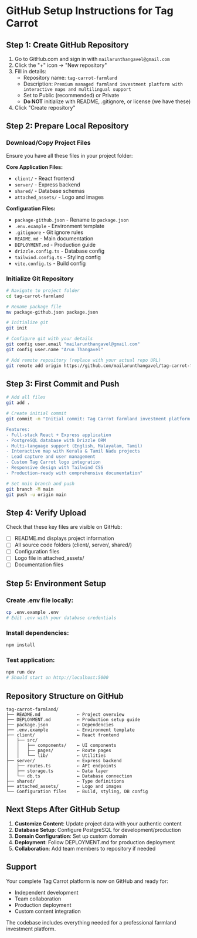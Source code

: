 # GitHub Setup Instructions for Tag Carrot

## Step 1: Create GitHub Repository

1. Go to GitHub.com and sign in with `mailarunthangavel@gmail.com`
2. Click the "+" icon → "New repository"
3. Fill in details:
   - Repository name: `tag-carrot-farmland`
   - Description: `Premium managed farmland investment platform with interactive maps and multilingual support`
   - Set to Public (recommended) or Private
   - **Do NOT** initialize with README, .gitignore, or license (we have these)
4. Click "Create repository"

## Step 2: Prepare Local Repository

### Download/Copy Project Files
Ensure you have all these files in your project folder:

**Core Application Files:**
- `client/` - React frontend
- `server/` - Express backend  
- `shared/` - Database schemas
- `attached_assets/` - Logo and images

**Configuration Files:**
- `package-github.json` - Rename to `package.json`
- `.env.example` - Environment template
- `.gitignore` - Git ignore rules
- `README.md` - Main documentation
- `DEPLOYMENT.md` - Production guide
- `drizzle.config.ts` - Database config
- `tailwind.config.ts` - Styling config
- `vite.config.ts` - Build config

### Initialize Git Repository
```bash
# Navigate to project folder
cd tag-carrot-farmland

# Rename package file
mv package-github.json package.json

# Initialize git
git init

# Configure git with your details
git config user.email "mailarunthangavel@gmail.com"
git config user.name "Arun Thangavel"

# Add remote repository (replace with your actual repo URL)
git remote add origin https://github.com/mailarunthangavel/tag-carrot-farmland.git
```

## Step 3: First Commit and Push

```bash
# Add all files
git add .

# Create initial commit
git commit -m "Initial commit: Tag Carrot farmland investment platform

Features:
- Full-stack React + Express application
- PostgreSQL database with Drizzle ORM
- Multi-language support (English, Malayalam, Tamil)
- Interactive map with Kerala & Tamil Nadu projects
- Lead capture and user management
- Custom Tag Carrot logo integration
- Responsive design with Tailwind CSS
- Production-ready with comprehensive documentation"

# Set main branch and push
git branch -M main
git push -u origin main
```

## Step 4: Verify Upload

Check that these key files are visible on GitHub:
- [ ] README.md displays project information
- [ ] All source code folders (client/, server/, shared/)
- [ ] Configuration files
- [ ] Logo file in attached_assets/
- [ ] Documentation files

## Step 5: Environment Setup

### Create .env file locally:
```bash
cp .env.example .env
# Edit .env with your database credentials
```

### Install dependencies:
```bash
npm install
```

### Test application:
```bash
npm run dev
# Should start on http://localhost:5000
```

## Repository Structure on GitHub

```
tag-carrot-farmland/
├── README.md              ← Project overview
├── DEPLOYMENT.md          ← Production setup guide  
├── package.json           ← Dependencies
├── .env.example           ← Environment template
├── client/                ← React frontend
│   ├── src/
│   │   ├── components/    ← UI components
│   │   ├── pages/         ← Route pages
│   │   └── lib/           ← Utilities
├── server/                ← Express backend
│   ├── routes.ts          ← API endpoints
│   ├── storage.ts         ← Data layer
│   └── db.ts              ← Database connection
├── shared/                ← Type definitions
├── attached_assets/       ← Logo and images
└── Configuration files    ← Build, styling, DB config
```

## Next Steps After GitHub Setup

1. **Customize Content**: Update project data with your authentic content
2. **Database Setup**: Configure PostgreSQL for development/production
3. **Domain Configuration**: Set up custom domain
4. **Deployment**: Follow DEPLOYMENT.md for production deployment
5. **Collaboration**: Add team members to repository if needed

## Support

Your complete Tag Carrot platform is now on GitHub and ready for:
- Independent development
- Team collaboration
- Production deployment
- Custom content integration

The codebase includes everything needed for a professional farmland investment platform.